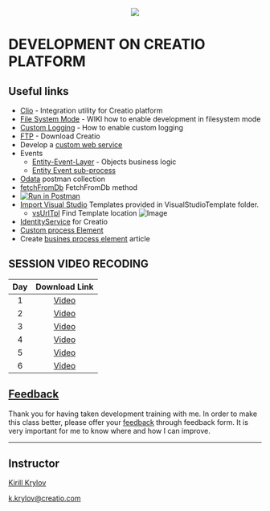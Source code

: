 <p align="center">
    <a href="https://www.creatio.com/">
            <img src="https://github.com/kirillkrylov/ImagesAndPages/wiki/Img/accelerateBannerBlue.png">
    </a>
</p>


# DEVELOPMENT ON CREATIO PLATFORM

## Useful links
- [Clio][clio] - Integration utility for Creatio platform
- [File System Mode][fsmode] - WIKI how to enable development in filesystem mode
- [Custom Logging][nlog] - How to enable custom logging
- [FTP] - Download Creatio
- Develop a [custom web service][custom_web_service]
- Events
	- [Entity-Event-Layer][entityEventLayer] - Objects business logic
	- [Entity Event sub-process][eventSubProcess]
- [Odata] postman collection
- [fetchFromDb] FetchFromDb method
- [![Run in Postman](https://run.pstmn.io/button.svg)](https://app.getpostman.com/run-collection/2351701-7ac6b9e8-afde-4260-baf1-3e6d8177acf1?action=collection%2Ffork&collection-url=entityId%3D2351701-7ac6b9e8-afde-4260-baf1-3e6d8177acf1%26entityType%3Dcollection%26workspaceId%3D2db9bb58-2e58-40d2-8e49-7881a99d9962#?env%5BDevTraining%5D=W3sia2V5IjoiQmFzZVVyaSIsInZhbHVlIjoiaHR0cDovL2tfa3J5bG92OjcwNzAvIiwiZW5hYmxlZCI6dHJ1ZX0seyJrZXkiOiJVc2VyTmFtZSIsInZhbHVlIjoiU3VwZXJ2aXNvciIsImVuYWJsZWQiOnRydWV9LHsia2V5IjoiVXNlclBhc3N3b3JkIiwidmFsdWUiOiJTdXBlcnZpc29yIiwiZW5hYmxlZCI6dHJ1ZX0seyJrZXkiOiJCUE1DU1JGIiwidmFsdWUiOiIiLCJlbmFibGVkIjp0cnVlfV0=)
- [Import Visual Studio][vsTpl] Templates provided in VisualStudioTemplate folder.
	- [vsUrlTpl] Find Template location ![Image](/Images/VS_ItemTemplate.png)
- [IdentityService][IdentityService] for Creatio 
- [Custom process Element][cpe]
- Create [busines process element][busines process element] article

## SESSION VIDEO RECODING
|Day|Download Link|
|:--:|:--:|
|1|[Video][d1v]|
|2|[Video][d2v]|
|3|[Video][d3v]|
|4|[Video][d4v]|
|5|[Video][d5v]|
|6|[Video][d6v]|
<!-- 
|7|[Video][d7v]|
|8|[Video][d8v]|
-->



## [Feedback][feedBackForm]
Thank you for having taken development training with me. In order to make this class better, please offer your [feedback][feedBackForm] through feedback form. It is very important for me to know where and how I can improve.

---
## Instructor
[Kirill Krylov][about]


<a href="mailto:k.krylov@creatio.com">k.krylov@creatio.com</a><br />


<!-- Named Links -->
[d1v]: https://creatio-global.zoom.us/rec/share/NIsDFWYGjglfBDrcTqd6bODMn5DXLEtBxJsckpXXgMVQi8N86fNXdt1sw3gF0aW1.2TYrGftSngEUQD5C
[d2v]: https://creatio-global.zoom.us/rec/share/f64IvZp7BM_NgxVxsw2V5HhhltmKcxoXjzuMf990_TRjGH1d6olt_ftC2wVw0XKE.AYaCrHKdqshfYWkW
[d3v]: https://creatio-global.zoom.us/rec/share/XKitAdJ5ajyiJZ-t45si657P6Mgx7J84vDOSpWH6o1C4D0LfxQkHt2MzG0BCkCG0.T8x4G5xoNItxBCvx
[d4v]: https://creatio-global.zoom.us/rec/share/yNbEYaOgFCa8u1S1n4xpHobnxj262atFsPeTdFKddhv_qVEYfK92_FdOp4wo6Fnj.rOUYWnM14VYiVJX7
[d5v]: https://creatio-global.zoom.us/rec/share/EJVtBy1HOLmd2UheQqoDbuA0UHMKB9KxnIAXFLlSFft60cn-nUKUCjiv6zKxXYbB.tz8sb72kE7oZoUOS
[d6v]: https://creatio-global.zoom.us/rec/share/lH-qxw3pkf7ECGmZ2ffohg35fGinZkw25vJq-5Zt_XJl9YeW3ImCvdqUbDNsnm2j.dt5ShppLeKewHAvh
<!-- 
[d7v]: 
[d8v]: 
-->

<!-- Links -->
[clio]:https://github.com/Advance-Technologies-Foundation/clio
[fsmode]:https://github.com/Academy-Creatio/TrainingProgramm/wiki/Enable-development-in-FileSystem-Mode
[nlog]:https://github.com/Academy-Creatio/TrainingProgramm/wiki/Custom-Logging-with-NLog
[oData]:https://documenter.getpostman.com/view/10204500/SztHX5Qb?version=latest
[vsTpl]:https://docs.microsoft.com/en-us/visualstudio/ide/how-to-create-item-templates?view=vs-2019
[vsUrlTpl]:https://docs.microsoft.com/en-us/visualstudio/ide/how-to-locate-and-organize-project-and-item-templates?view=vs-2022#user-templates
[ftp]:http://ftp.bpmonline.com/support/downloads/!Release/installation_files/7.18.0/
[about]:https://github.com/kirillkrylov/ImagesAndPages/wiki/Kirill-Krylov,-CPA
[entityEventLayer]:https://academy.creatio.com/docs/developer/back_end_development/objects_business_logic/overview
[eventSubProcess]:https://academy.creatio.com/docs/user/bpm_tools/process_elements_reference/event_sub-process/event_sub_process_element
[fetchFromDb]: https://academy.creatio.com/api/netcoreapi/7.15.0/index.html#Terrasoft.Core~Terrasoft.Core.Entities.Entity~FetchFromDB.html
[feedBackForm]:https://forms.office.com/Pages/ResponsePage.aspx?id=-6Jce0OmhUOLOTaTQnDHFs1n4KjdfnVBtjvFqBN3Vk9UOFgyQUZCMlJSTTU5VjNDUUUzSDlRQlAzRC4u
[custom_web_service]: https://academy.creatio.com/docs/developer/back_end_development/web_services/overview#title-1243-1
[IdentityService]: https://github.com/Academy-Creatio/Episode-9

[cpe]:https://www.youtube.com/watch?v=qYzMWkCj414&t=4139s
[busines process element]: https://academy.creatio.com/docs/7-17/developer/front-end_development/creatio_development_cases/business_processes/creating_custom__%5Buser_task%5D_process_element